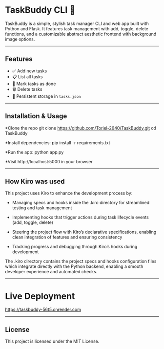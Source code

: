 # TaskBuddy CLI 📝

TaskBuddy is a simple, stylish task manager CLI and web app built with Python and Flask. It features task management with add, toggle, delete functions, and a customizable abstract aesthetic frontend with background image options.

---

## Features
- ✅ Add new tasks
- 📋 List all tasks
- 🎯 Mark tasks as done
- 🗑 Delete tasks
- 💾 Persistent storage in `tasks.json`

---

## Installation & Usage
*Clone the repo
  git clone https://github.com/Toriel-2640/TaskBuddy.git
  cd TaskBuddy

*Install dependencies: pip install -r requirements.txt

*Run the app: python app.py

*Visit http://localhost:5000 in your browser

---

## How Kiro was used
This project uses Kiro to enhance the development process by:

* Managing specs and hooks inside the .kiro directory for streamlined testing and task management

* Implementing hooks that trigger actions during task lifecycle events (add, toggle, delete)

* Steering the project flow with Kiro’s declarative specifications, enabling clean integration of features and ensuring consistency

* Tracking progress and debugging through Kiro’s hooks during development

The .kiro directory contains the project specs and hooks configuration files which integrate directly with the Python backend, enabling a smooth developer experience and automated checks.

---

# Live Deployment
https://taskbuddy-56t5.onrender.com

---

## License
This project is licensed under the MIT License.

